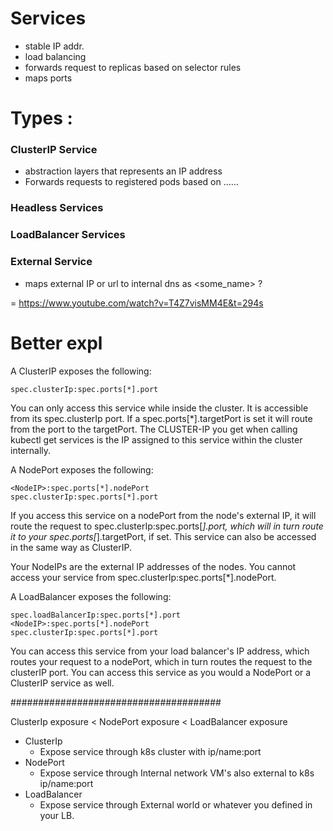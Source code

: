 # Services 

- stable IP addr.
- load balancing
- forwards request to replicas based on selector rules
- maps ports 

# Types :
### ClusterIP Service
- abstraction layers that represents an IP address
- Forwards requests to registered pods based on ......

### Headless Services

### LoadBalancer Services

### External Service
- maps external IP or url to internal dns as <some_name> ?


= https://www.youtube.com/watch?v=T4Z7visMM4E&t=294s




# Better expl



A ClusterIP exposes the following:

    spec.clusterIp:spec.ports[*].port

You can only access this service while inside the cluster. It is accessible from its spec.clusterIp port. If a spec.ports[*].targetPort is set it will route from the port to the targetPort. The CLUSTER-IP you get when calling kubectl get services is the IP assigned to this service within the cluster internally.

A NodePort exposes the following:

    <NodeIP>:spec.ports[*].nodePort
    spec.clusterIp:spec.ports[*].port

If you access this service on a nodePort from the node's external IP, it will route the request to spec.clusterIp:spec.ports[*].port, which will in turn route it to your spec.ports[*].targetPort, if set. This service can also be accessed in the same way as ClusterIP.

Your NodeIPs are the external IP addresses of the nodes. You cannot access your service from spec.clusterIp:spec.ports[*].nodePort.

A LoadBalancer exposes the following:

    spec.loadBalancerIp:spec.ports[*].port
    <NodeIP>:spec.ports[*].nodePort
    spec.clusterIp:spec.ports[*].port

You can access this service from your load balancer's IP address, which routes your request to a nodePort, which in turn routes the request to the clusterIP port. You can access this service as you would a NodePort or a ClusterIP service as well.


######################################


ClusterIp exposure < NodePort exposure < LoadBalancer exposure

- ClusterIp 
  - Expose service through k8s cluster with ip/name:port
- NodePort
    - Expose service through Internal network VM's also external to k8s ip/name:port 
- LoadBalancer
  - Expose service through External world or whatever you defined in your LB.
